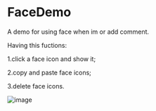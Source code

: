 FaceDemo
========

A demo for using face when im or add comment.

Having this fuctions:

1.click a face icon and show it; 

2.copy and paste face icons; 

3.delete face icons. 

![image](https://github.com/arjinmc/FaceDemo/master/demo_image.png)

